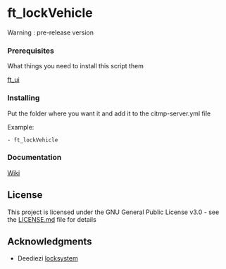 # ft_lockVehicle
Warning : pre-release version

### Prerequisites

What things you need to install this script them

[ft_ui](https://github.com/FivemTools/ft_ui)

### Installing

Put the folder where you want it and add it to the citmp-server.yml file

Example:

```
- ft_lockVehicle
```

### Documentation

[Wiki](https://github.com/FivemTools/ft_lockVehicle/wiki)

## License

This project is licensed under the GNU General Public License v3.0 - see the [LICENSE.md](LICENSE.md) file for details

## Acknowledgments

* Deediezi [locksystem](https://forum.fivem.net/t/release-locksystem-v2-0-3-updated-the-07-03-at-11pm/17750)
